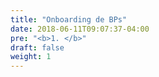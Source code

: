 ```yaml
---
title: "Onboarding de BPs"
date: 2018-06-11T09:07:37-04:00
pre: "<b>1. </b>"
draft: false
weight: 1
---
```



